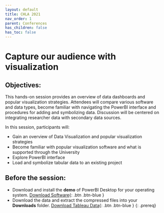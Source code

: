 ```yaml
---
layout: default
title: CHLA 2021  
nav_order: 1
parent: Conferences
has_children: false
has_toc: false
---
```

# Capture our audience with visualization 

## Objectives:

This hands-on session provides an overview of data dashboards and popular visualization strategies. Attendees will compare various software and data types, become familiar with navigating the PowerBI interface and procedures for adding and symbolizing data. Discussion will be centered on integrating researcher data with secondary data sources.  

In this session, participants will:  
- Gain an overview of  Data Visualization and popular visualization strategies  
- Become familiar with popular visualization software and what is supported through the University  
- Explore PowerBI interface  
- Load and symbolize tabular data to an existing project  

## Before the session:
- Download and install the **demo** of PowerBI Desktop for your operating system. [Download Software](https://powerbi.microsoft.com/en-us/get-started/){: .btn .btn-blue }
- Download the data and extract the compressed files into your **Downloads** folder. [Download Tableau Data](https://github.com/meginwinnipeg/workshops/raw/main/content/handson/chla/data/PowerBI1data.zip){: .btn .btn-blue }
{: .prereq}


